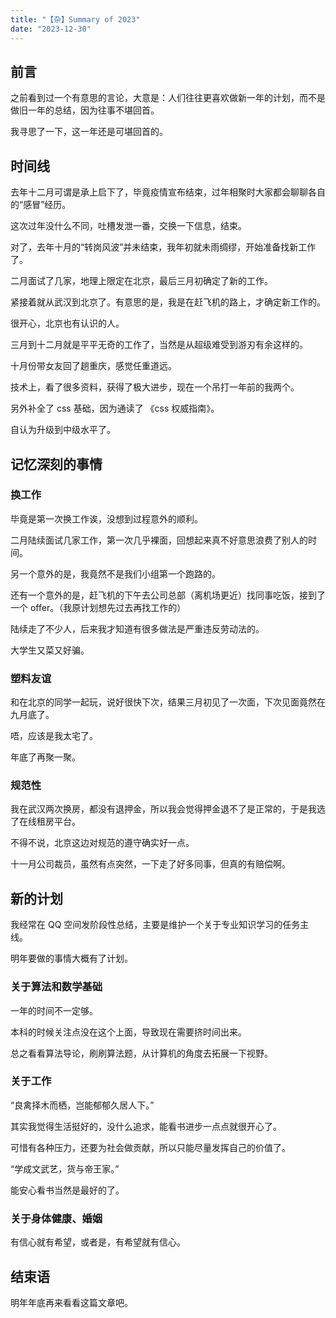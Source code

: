```yaml
---
title: "【杂】Summary of 2023"
date: "2023-12-30"
---
```


## 前言

之前看到过一个有意思的言论，大意是：人们往往更喜欢做新一年的计划，而不是做旧一年的总结，因为往事不堪回首。

我寻思了一下，这一年还是可堪回首的。

## 时间线

去年十二月可谓是承上启下了，毕竟疫情宣布结束，过年相聚时大家都会聊聊各自的“感冒”经历。

这次过年没什么不同，吐槽发泄一番，交换一下信息，结束。

对了，去年十月的“转岗风波”并未结束，我年初就未雨绸缪，开始准备找新工作了。

二月面试了几家，地理上限定在北京，最后三月初确定了新的工作。

紧接着就从武汉到北京了。有意思的是，我是在赶飞机的路上，才确定新工作的。

很开心，北京也有认识的人。

三月到十二月就是平平无奇的工作了，当然是从超级难受到游刃有余这样的。

十月份带女友回了趟重庆，感觉任重道远。

技术上，看了很多资料，获得了极大进步，现在一个吊打一年前的我两个。

另外补全了 css 基础，因为通读了 《css 权威指南》。

自认为升级到中级水平了。

## 记忆深刻的事情

### 换工作

毕竟是第一次换工作诶，没想到过程意外的顺利。

二月陆续面试几家工作，第一次几乎裸面，回想起来真不好意思浪费了别人的时间。

另一个意外的是，我竟然不是我们小组第一个跑路的。

还有一个意外的是，赶飞机的下午去公司总部（离机场更近）找同事吃饭，接到了一个 offer。（我原计划想先过去再找工作的）

陆续走了不少人，后来我才知道有很多做法是严重违反劳动法的。

大学生又菜又好骗。

### 塑料友谊

和在北京的同学一起玩，说好很快下次，结果三月初见了一次面，下次见面竟然在九月底了。

唔，应该是我太宅了。

年底了再聚一聚。

### 规范性

我在武汉两次换房，都没有退押金，所以我会觉得押金退不了是正常的，于是我选了在线租房平台。

不得不说，北京这边对规范的遵守确实好一点。

十一月公司裁员，虽然有点突然，一下走了好多同事，但真的有赔偿啊。

## 新的计划

我经常在 QQ 空间发阶段性总结，主要是维护一个关于专业知识学习的任务主线。

明年要做的事情大概有了计划。

### 关于算法和数学基础

一年的时间不一定够。

本科的时候关注点没在这个上面，导致现在需要挤时间出来。

总之看看算法导论，刷刷算法题，从计算机的角度去拓展一下视野。

### 关于工作

“良禽择木而栖，岂能郁郁久居人下。”

其实我觉得生活挺好的，没什么追求，能看书进步一点点就很开心了。

可惜有各种压力，还要为社会做贡献，所以只能尽量发挥自己的价值了。

“学成文武艺，货与帝王家。”

能安心看书当然是最好的了。

### 关于身体健康、婚姻

有信心就有希望，或者是，有希望就有信心。

## 结束语

明年年底再来看看这篇文章吧。

